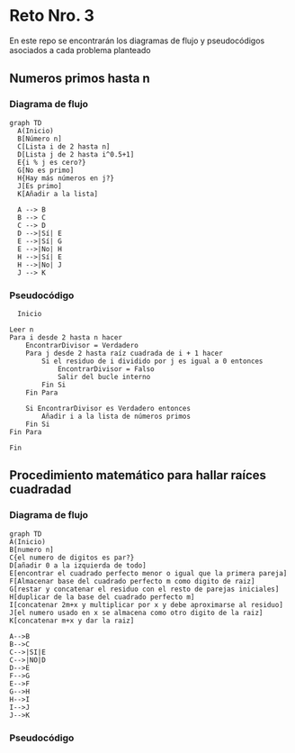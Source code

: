 # Reto Nro. 3
En este repo se encontrarán los diagramas de flujo y pseudocódigos asociados a cada problema planteado
## Numeros primos hasta n
### Diagrama de flujo 
```mermaid
graph TD
  A(Inicio)
  B[Número n]
  C[Lista i de 2 hasta n]
  D[Lista j de 2 hasta i^0.5+1]
  E{i % j es cero?}
  G[No es primo]
  H{Hay más números en j?}
  J[Es primo]
  K[Añadir a la lista]

  A --> B
  B --> C
  C --> D
  D -->|Sí| E
  E -->|Sí| G
  E -->|No| H
  H -->|Sí| E
  H -->|No| J
  J --> K
```
### Pseudocódigo 
```pseudocode
  Inicio

Leer n
Para i desde 2 hasta n hacer
    EncontrarDivisor = Verdadero
    Para j desde 2 hasta raíz cuadrada de i + 1 hacer
        Si el residuo de i dividido por j es igual a 0 entonces
            EncontrarDivisor = Falso
            Salir del bucle interno
        Fin Si
    Fin Para

    Si EncontrarDivisor es Verdadero entonces
        Añadir i a la lista de números primos
    Fin Si
Fin Para

Fin
```
## Procedimiento matemático para hallar raíces cuadradad
### Diagrama de flujo 
```mermaid
graph TD
A(Inicio)
B[numero n]
C{el numero de digitos es par?}
D[añadir 0 a la izquierda de todo]
E[encontrar el cuadrado perfecto menor o igual que la primera pareja]
F[Almacenar base del cuadrado perfecto m como digito de raiz]
G[restar y concatenar el residuo con el resto de parejas iniciales]
H[duplicar de la base del cuadrado perfecto m]
I[concatenar 2m+x y multiplicar por x y debe aproximarse al residuo]
J[el numero usado en x se almacena como otro digito de la raiz]
K[concatenar m+x y dar la raiz]

A-->B
B-->C
C-->|SI|E
C-->|NO|D
D-->E
F-->G
E-->F
G-->H
H-->I
I-->J
J-->K
```
### Pseudocódigo
```pseudocode

```


